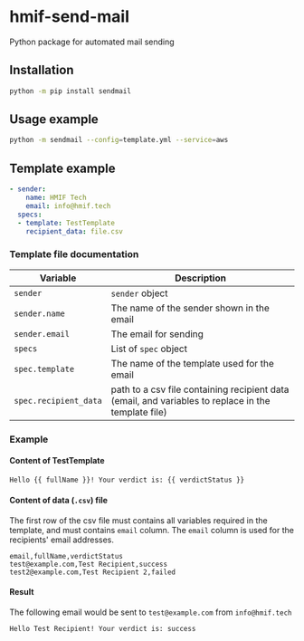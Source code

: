 # hmif-send-mail

Python package for automated mail sending

## Installation
```bash
python -m pip install sendmail
```

## Usage example
```bash
python -m sendmail --config=template.yml --service=aws
```

## Template example
```yaml
- sender:
    name: HMIF Tech
    email: info@hmif.tech
  specs:
  - template: TestTemplate
    recipient_data: file.csv
```
### Template file documentation
| Variable | Description |
| ------------- | ------------- | 
| `sender` | `sender` object |
| `sender.name`| The name of the sender shown in the email | 
| `sender.email` | The email for sending |   
| `specs` | List of `spec` object |   
| `spec.template` | The name of the template used for the email |   
| `spec.recipient_data` | path to a csv file containing recipient data (email, and variables to replace in the template file) |   

### Example

#### Content of TestTemplate
```txt
Hello {{ fullName }}! Your verdict is: {{ verdictStatus }}
```

#### Content of data (`.csv`) file
The first row of the csv file must contains all variables required in the template, and must contains `email` column.
The `email` column is used for the recipients' email addresses.

```csv
email,fullName,verdictStatus
test@example.com,Test Recipient,success
test2@example.com,Test Recipient 2,failed
```

#### Result
The following email would be sent to `test@example.com` from `info@hmif.tech`

```txt
Hello Test Recipient! Your verdict is: success
```
